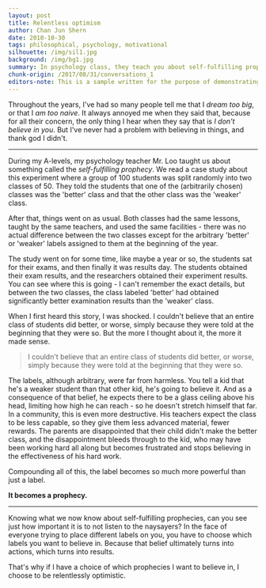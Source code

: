 ```yaml
---
layout: post
title: Relentless optimism
author: Chan Jun Shern
date: 2010-10-30
tags: philosophical, psychology, motivational
silhouette: /img/sil1.jpg
background: /img/bg1.jpg
summary: In psychology class, they teach you about self-fulfilling prophecies. The part they usually leave out? You can use it as a tool.
chunk-origin: /2017/08/31/conversations_1
editors-note: This is a sample written for the purpose of demonstrating how articles are formatted on Kuali.
---
```


Throughout the years, I've had so many people tell me that I _dream too big_, or that I _am too naive_. It always annoyed me when they said that, because for all their concern, the only thing I hear when they say that is _I don't believe in you_. But I've never had a problem with believing in things, and thank god I didn't.

***

During my A-levels, my psychology teacher Mr. Loo taught us about something called the _self-fulfilling prophecy_. We read a case study about this experiment where a group of 100 students was split randomly into two classes of 50. They told the students that one of the (arbitrarily chosen) classes was the 'better' class and that the other class was the 'weaker' class.

After that, things went on as usual. Both classes had the same lessons, taught by the same teachers, and used the same facilities - there was no actual difference between the two classes except for the arbitrary 'better' or 'weaker' labels assigned to them at the beginning of the year. 

The study went on for some time, like maybe a year or so, the students sat for their exams, and then finally it was results day. The students obtained their exam results, and the researchers obtained their experiment results. You can see where this is going - I can't remember the exact details, but between the two classes, the class labeled 'better' had obtained significantly better examination results than the 'weaker' class. 

When I first heard this story, I was shocked. I couldn't believe that an entire class of students did better, or worse, simply because they were told at the beginning that they were so. But the more I thought about it, the more it made sense.

> I couldn't believe that an entire class of students did better, or worse, simply because they were told at the beginning that they were so.

The labels, although arbitrary, were far from harmless. You tell a kid that he's a weaker student than that other kid, he's going to believe it. And as a consequence of that belief, he expects there to be a glass ceiling above his head, limiting how high he can reach - so he doesn't stretch himself that far. In a community, this is even more destructive. His teachers expect the class to be less capable, so they give them less advanced material, fewer rewards. The parents are disappointed that their child didn't make the better class, and the disappointment bleeds through to the kid, who may have been working hard all along but becomes frustrated and stops believing in the effectiveness of his hard work.

Compounding all of this, the label becomes so much more powerful than just a label. 

**It becomes a prophecy.**

***

Knowing what we now know about self-fulfilling prophecies, can you see just how important it is to not listen to the naysayers? In the face of everyone trying to place different labels on you, you have to choose which labels you want to believe in. Because that belief ultimately turns into actions, which turns into results. 

That's why if I have a choice of which prophecies I want to believe in, I choose to be relentlessly optimistic.
